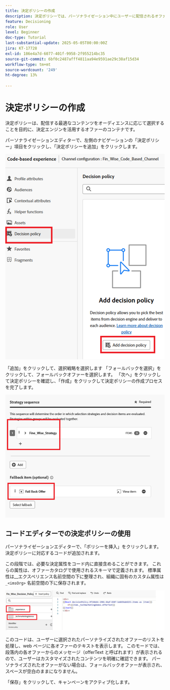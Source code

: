 ```yaml
---
title: 決定ポリシーの作成
description: 決定ポリシーでは、パーソナライゼーション中にユーザーに配信されるオファーを決定するために使用するロジックを定義します。
feature: Decisioning
role: User
level: Beginner
doc-type: Tutorial
last-substantial-update: 2025-05-05T00:00:00Z
jira: KT-17728
exl-id: 186e4a7d-6077-401f-9958-2f955214bc35
source-git-commit: 6bf0c2487afff4811aa94e9591ae29c38af15d34
workflow-type: tm+mt
source-wordcount: '249'
ht-degree: 13%

---
```


# 決定ポリシーの作成

決定ポリシーは、配信する最適なコンテンツをオーディエンスに応じて選択することを目的に、決定エンジンを活用するオファーのコンテナです。

パーソナライゼーションエディターで、左側のナビゲーションの「決定ポリシー」項目をクリックし、「決定ポリシーを追加」をクリックします。

![create-decision-policy](assets/decision-policy.png)

「追加」をクリックして、選択戦略を選択します
「フォールバックを選択」をクリックして、フォールバックオファーを選択します。
「次へ」をクリックして決定ポリシーを確認し、「作成」をクリックして決定ポリシーの作成プロセスを完了します。


![ 決定ポリシー ](assets/decision-policy2.png)


## コードエディターでの決定ポリシーの使用

パーソナライゼーションエディターで、「ポリシーを挿入」をクリックします。決定ポリシーに対応するコードが追加されます。

この段階では、必要な決定属性をコード内に直接含めることができます。 これらの属性は、オファーカタログで使用されるスキーマで定義されます。 標準属性は__エクスペリエンス名前空間の下に整理され、組織に固有のカスタム属性は `_<imsOrg>` 名前空間の下に保存されます。

![using_decision_policy](assets/Insert-policy.png)

このコードは、ユーザーに選択されたパーソナライズされたオファーのリストを処理し、web ページに各オファーのテキストを表示します。 このモードでは、段落内の各オファーからのメッセージ（offerText と呼ばれます）が表示されるので、ユーザーはカスタマイズされたコンテンツを明確に確認できます。
パーソナライズされたオファーがない場合は、フォールバックオファーが表示され、スペースが空白のままになりません。

「保存」をクリックして、キャンペーンをアクティブ化します。
